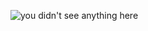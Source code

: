 
![you didn't see anything here](http://gifrific.com/wp-content/uploads/2012/06/You-Didnt-See-Anything-Madagascar.gif)